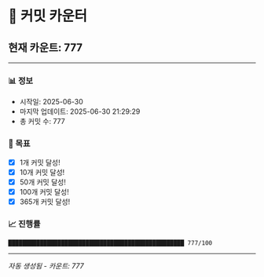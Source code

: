 # 🔢 커밋 카운터

## 현재 카운트: 777

---

### 📊 정보
- 시작일: 2025-06-30
- 마지막 업데이트: 2025-06-30 21:29:29
- 총 커밋 수: 777

### 🎯 목표
- [x] 1개 커밋 달성!
- [x] 10개 커밋 달성!
- [x] 50개 커밋 달성!
- [x] 100개 커밋 달성!
- [x] 365개 커밋 달성!

### 📈 진행률
```
██████████████████████████████████████████████████ 777/100
```

---
*자동 생성됨 - 카운트: 777*
